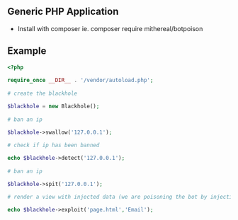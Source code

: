 ## Generic PHP Application

* Install with composer ie. composer require mithereal/botpoison


## Example
```php
<?php
 
require_once __DIR__ . '/vendor/autoload.php';
 
# create the blackhole

$blackhole = new Blackhole();
  
# ban an ip

$blackhole->swallow('127.0.0.1');
  
# check if ip has been banned

echo $blackhole->detect('127.0.0.1');
  
# ban an ip

$blackhole->spit('127.0.0.1');

# render a view with injected data (we are poisoning the bot by injecting the Email Poision Data into the view file then rendering to txt)

echo $blackhole->exploit('page.html','Email');
```
